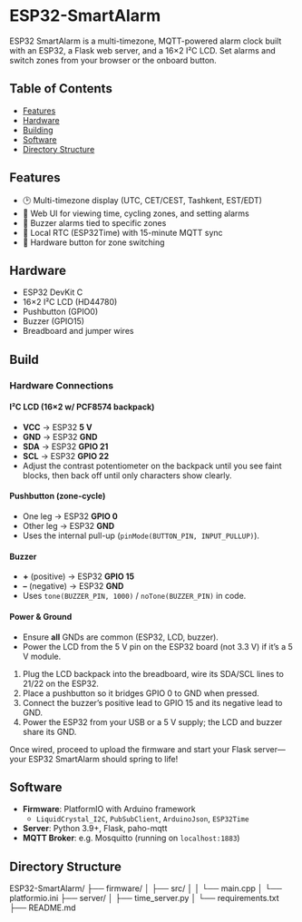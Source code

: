 # ESP32-SmartAlarm
ESP32 SmartAlarm is a multi-timezone, MQTT-powered alarm clock built with an ESP32,
a Flask web server, and a 16×2 I²C LCD. 
Set alarms and switch zones from your browser or the onboard button.

## Table of Contents
- [Features](#features)
- [Hardware](#hardware)
- [Building](#build)
- [Software](#software)
- [Directory Structure](#directory-structure)


## Features
- 🕑 Multi-timezone display (UTC, CET/CEST, Tashkent, EST/EDT)
- 📱 Web UI for viewing time, cycling zones, and setting alarms
- 🔔 Buzzer alarms tied to specific zones
- 🔄 Local RTC (ESP32Time) with 15-minute MQTT sync
- 🔀 Hardware button for zone switching

## Hardware
- ESP32 DevKit C
- 16×2 I²C LCD (HD44780)
- Pushbutton (GPIO0)
- Buzzer (GPIO15)
- Breadboard and jumper wires

## Build
### Hardware Connections
#### I²C LCD (16×2 w/ PCF8574 backpack)
- **VCC** → ESP32 **5 V**  
- **GND** → ESP32 **GND**  
- **SDA** → ESP32 **GPIO 21**  
- **SCL** → ESP32 **GPIO 22**  
- Adjust the contrast potentiometer on the backpack until you see faint blocks, then back off until only characters show clearly.

#### Pushbutton (zone-cycle)
- One leg → ESP32 **GPIO 0**  
- Other leg → ESP32 **GND**  
- Uses the internal pull-up (`pinMode(BUTTON_PIN, INPUT_PULLUP)`).

#### Buzzer
- **+** (positive) → ESP32 **GPIO 15**  
- **–** (negative) → ESP32 **GND**  
- Uses `tone(BUZZER_PIN, 1000)` / `noTone(BUZZER_PIN)` in code.

#### Power & Ground
- Ensure **all** GNDs are common (ESP32, LCD, buzzer).  
- Power the LCD from the 5 V pin on the ESP32 board (not 3.3 V) if it’s a 5 V module.


1. Plug the LCD backpack into the breadboard, wire its SDA/SCL lines to 21/22 on the ESP32.  
2. Place a pushbutton so it bridges GPIO 0 to GND when pressed.  
3. Connect the buzzer’s positive lead to GPIO 15 and its negative lead to GND.  
4. Power the ESP32 from your USB or a 5 V supply; the LCD and buzzer share its GND.

Once wired, proceed to upload the firmware and start your Flask server—your ESP32 SmartAlarm should spring to life!



## Software
- **Firmware**: PlatformIO with Arduino framework
  - `LiquidCrystal_I2C`, `PubSubClient`, `ArduinoJson`, `ESP32Time`
- **Server**: Python 3.9+, Flask, paho-mqtt
- **MQTT Broker**: e.g. Mosquitto (running on `localhost:1883`)
## Directory Structure
ESP32-SmartAlarm/
├── firmware/
│   ├── src/
│   │   └── main.cpp
│   └── platformio.ini
├── server/
│   ├── time_server.py
│   └── requirements.txt
├── README.md






